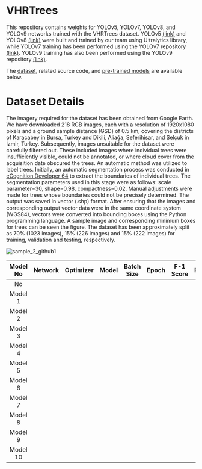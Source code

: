 # VHRTrees

This repository contains weights for YOLOv5, YOLOv7, YOLOv8, and YOLOv9 networks trained with the VHRTrees dataset. YOLOv5 [(link)](https://github.com/ultralytics/yolov5) and YOLOv8 [(link)](https://github.com/ultralytics/ultralytics) were built and trained by our team using Ultralytics library, while YOLOv7 training has been performed using the YOLOv7 repository [(link)](https://github.com/WongKinYiu/yolov7). YOLOv9 training has also been performed using the YOLOv9 repository [(link)](https://github.com/WongKinYiu/yolov9).

The [dataset](https://github.com/ultralytics/ultralytics), related source code, and [pre-trained models](https://github.com/ultralytics/ultralytics) are available below.

# Dataset Details
The imagery required for the dataset has been obtained from Google Earth. We have downloaded 218 RGB images, each with a resolution of 1920x1080 pixels and a ground sample distance (GSD) of 0.5 km, covering the districts of Karacabey in Bursa, Turkey and Dikili, Aliağa, Seferihisar, and Selçuk in İzmir, Turkey. Subsequently, images unsuitable for the dataset were carefully filtered out. These included images where individual trees were insufficiently visible, could not be annotated, or where cloud cover from the acquisition date obscured the trees. An automatic method was utilized to label trees. Initially, an automatic segmentation process was conducted in [eCognition Developer 64](https://geospatial.trimble.com/en/products/software/trimble-ecognition) to extract the boundaries of individual trees. The segmentation parameters used in this stage were as follows: scale parameter=30, shape=0.98, compactness=0.02. Manual adjustments were made for trees whose boundaries could not be precisely determined. The output was saved in vector (.shp) format. After ensuring that the images and corresponding output vector data were in the same coordinate system (WGS84), vectors were converted into bounding boxes using the Python programming language. A sample image and corresponding minimum boxes for trees can be seen the figure. The dataset has been approximately split as 70% (1023 images), 15% (226 images) and 15% (222 images) for training, validation and testing, respectively.

![sample_2_github1](https://github.com/sulenurtopgul/VHRTrees/assets/109470455/47e94be5-c3af-4770-b5b8-cb09330a6605)

| Model No | Network | Optimizer | Model | Batch Size | Epoch | F-1 Score | Precision | Recall | mAP50 | mAP50-95 |
|:--------:|:-------:|:---------:|:-----:|:----------:|:-----:|:---------:|:---------:|:------:|:-----:|:--------:|
|    No    |         |           |       |            |       |           |           |        |       |          |
| Model 1  |         |           |       |            |       |           |           |        |       |          |
| Model 2  |         |           |       |            |       |           |           |        |       |          |
| Model 3  |         |           |       |            |       |           |           |        |       |          |
| Model 4  |         |           |       |            |       |           |           |        |       |          |
| Model 5  |         |           |       |            |       |           |           |        |       |          |
| Model 6  |         |           |       |            |       |           |           |        |       |          |
| Model 7  |         |           |       |            |       |           |           |        |       |          |
| Model 8  |         |           |       |            |       |           |           |        |       |          |
| Model 9  |         |           |       |            |       |           |           |        |       |          |
| Model 10 |         |           |       |            |       |           |           |        |       |          |



